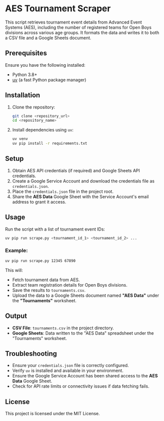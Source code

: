 # AES Tournament Scraper

This script retrieves tournament event details from Advanced Event Systems (AES), including the number of registered teams for Open Boys divisions across various age groups. It formats the data and writes it to both a CSV file and a Google Sheets document.

## Prerequisites

Ensure you have the following installed:
- Python 3.8+
- [uv](https://github.com/astral-sh/uv) (a fast Python package manager)

## Installation

1. Clone the repository:
   ```sh
   git clone <repository_url>
   cd <repository_name>
   ```

2. Install dependencies using `uv`:
   ```sh
   uv venv
   uv pip install -r requirements.txt
   ```

## Setup

1. Obtain AES API credentials (if required) and Google Sheets API credentials.
2. Create a Google Service Account and download the credentials file as `credentials.json`.
3. Place the `credentials.json` file in the project root.
4. Share the **AES Data** Google Sheet with the Service Account's email address to grant it access.

## Usage

Run the script with a list of tournament event IDs:
```sh
uv pip run scrape.py <tournament_id_1> <tournament_id_2> ...
```

### Example:
```sh
uv pip run scrape.py 12345 67890
```

This will:
- Fetch tournament data from AES.
- Extract team registration details for Open Boys divisions.
- Save the results to `tournaments.csv`.
- Upload the data to a Google Sheets document named **"AES Data"** under the **"Tournaments"** worksheet.

## Output
- **CSV File**: `tournaments.csv` in the project directory.
- **Google Sheets**: Data written to the "AES Data" spreadsheet under the "Tournaments" worksheet.

## Troubleshooting
- Ensure your `credentials.json` file is correctly configured.
- Verify `uv` is installed and available in your environment.
- Ensure the Google Service Account has been shared access to the **AES Data** Google Sheet.
- Check for API rate limits or connectivity issues if data fetching fails.

## License
This project is licensed under the MIT License.

